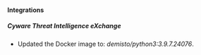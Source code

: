 #### Integrations
##### Cyware Threat Intelligence eXchange
- Updated the Docker image to: *demisto/python3:3.9.7.24076*.
